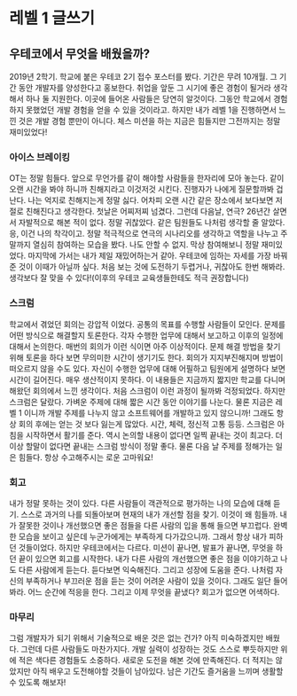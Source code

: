# 레벨 1 글쓰기

## 우테코에서 무엇을 배웠을까?

2019년 2학기. 학교에 붙은 우테코 2기 접수 포스터를 봤다. 기간은 무려 10개월. 그 기간 동안 개발자를 양성한다고 홍보한다. 취업을 앞둔 그 시기에 좋은 경험이 될거라 생각해서 하나 둘 지원한다. 이곳에 들어온 사람들은 당연히 알것이다. 그동안 학교에서 경험하지 못했었던 개발 경험을 얻을 수 있을 것이라고. 하지만 내가 레벨 1을 진행하면서 느낀 것은 개발 경험 뿐만이 아니다. 체스 미션을 하는 지금은 힘들지만 그전까지는 정말 재미있었다!

### 아이스 브레이킹

OT는 정말 힘들다. 앞으로 무언가를 같이 해야할 사람들을 한자리에 모아 놓는다. 같이 오랜 시간을 봐야 하니까 친해지라고 이것저것 시킨다. 진행자가 나에게 질문할까봐 겁난다. 나는 억지로 친해지는게 정말 싫다. 어차피 오랜 시간 같은 장소에서 보다보면 저절로 친해진다고 생각한다. 첫날은 어찌저찌 넘겼다. 그런데 다음날, 연극? 26년간 살면서 자발적으로 해본 적이 없다. 정말 귀찮았다. 같은 팀원들도 나처럼 생각할 줄 알았다. 응, 이건 나의 착각이고. 정말 적극적으로 연극의 시나리오를 생각하고 역할을 나누고 주말까지 열심히 참여하는 모습을 봤다. 나도 안할 수 없지. 막상 참여해보니 정말 재미있었다. 마지막에 가서는 내가 제일 재밌어하는거 같아. 우테코에 임하는 자세를 가장 바꿔준 것이 이때가 아닐까 싶다. 처음 보는 것에 도전하기 두렵거나, 귀찮아도 한번 해봐라. 생각보다 잘 맞을 수 있다!(이후의 우테코 교육생들한테도 적극 권장합니다)

### 스크럼

학교에서 겪었던 회의는 강압적 이었다. 공통의 목표를 수행할 사람들이 모인다. 문제를 어떤 방식으로 해결할지 토론한다. 각자 수행한 업무에 대해서 보고하고 이후의 일정에 대해서 논의한다. 매번의 회의가 이런 식이면 아주 이상적이다. 문제 해결 방법을 찾기 위해 토론을 하다 보면 무의미한 시간이 생기기도 한다. 회의가 지지부진해지며 방법이 떠오르지 않을 수도 있다. 자신이 수행한 업무에 대해 어필하고 팀원에게 설명하다 보면 시간이 길어진다. 매우 생산적이지 못하다. 이 내용들은 지금까지 짧지만 학교를 다니며 해왔던 회의에서 느낀 생각이다. 처음 스크럼이 이런 과정이 될까봐 걱정되었다. 하지만 스크럼은 달랐다. 가벼운 주제에 대해 짧은 시간 동안 이야기를 나눈다. 물론 지금은 레벨 1 이니까 개발 주제를 나누지 않고 소프트웨어를 개발하고 있지 않으니까! 그래도 항상 회의 후에는 얻는 것 보다 잃는게 많았다. 시간, 체력, 정신적 고통 등등. 스크럼은 아침을 시작하면서 활기를 준다. 역시 논의할 내용이 없다면 일찍 끝내는 것이 최고다. 더 이상 할말이 없다면 끝내는 스크럼 방식이 정말 좋다. 물론 다음 날 주제를 정해가는 일은 힘들다. 항상 수고해주시는 로운 고마워요!

### 회고

내가 정말 못하는 것이 있다. 다른 사람들이 객관적으로 평가하는 나의 모습에 대해 듣기. 스스로 과거의 나를 되돌아보며 현재의 내가 개선할 점을 찾기. 이것이 왜 힘들까. 내가 잘못한 것이나 개선했으면 좋은 점들을 다른 사람의 입을 통해 들으면 부끄럽다. 완벽한 모습을 보이고 싶은데 누군가에게는 부족하게 다가갔으니까. 그래서 항상 내가 피하던 것들이었다. 하지만 우테코에서는 다르다. 미션이 끝나면, 발표가 끝나면, 무엇을 하던 끝이 있으면 회고를 시작한다. 내가 다른 사람의 개선했으면 좋은 점을 이야기하고 나도 다른 사람에게 듣는다. 듣다보면 익숙해진다. 그리고 성장에 도움을 준다. 나처럼 자신의 부족하거나 부끄러운 점을 듣는 것이 어려운 사람이 있을 것이다. 그래도 일단 들어봐라. 어느 순간에 적응을 한다. 그리고 이제 무엇을 끝냈다? 회고가 없으면 어색하다.


### 마무리 

그럼 개발자가 되기 위해서 기술적으로 배운 것은 없는 건가? 아직 미숙하겠지만 배웠다. 그런데 다른 사람들도 마찬가지다. 개발 실력이 성장하는 것도 스스로 뿌듯하지만 위에 적은 색다른 경험들도 소중하다. 새로운 도전을 해본 것에 만족해진다. 더 적지는 않았지만 아직 배우고 도전해야할 것들이 남아있다. 남은 기간도 즐거움을 느끼며 생활할 수 있도록 해보자!
